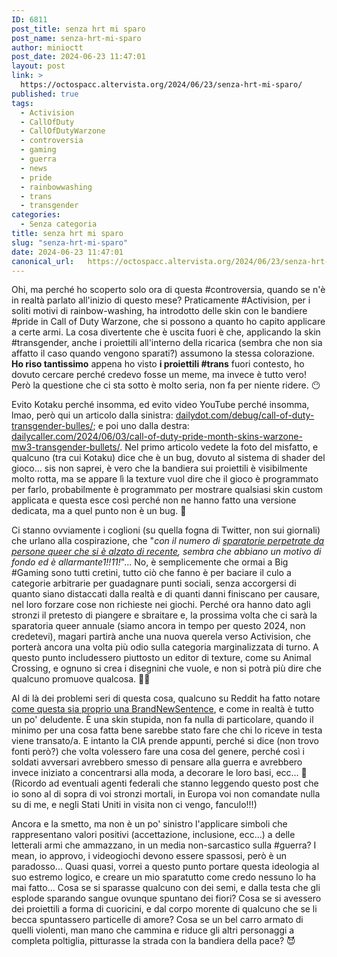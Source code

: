 ```yaml
---
ID: 6811
post_title: senza hrt mi sparo
post_name: senza-hrt-mi-sparo
author: minioctt
post_date: 2024-06-23 11:47:01
layout: post
link: >
  https://octospacc.altervista.org/2024/06/23/senza-hrt-mi-sparo/
published: true
tags:
  - Activision
  - CallOfDuty
  - CallOfDutyWarzone
  - controversia
  - gaming
  - guerra
  - news
  - pride
  - rainbowwashing
  - trans
  - transgender
categories:
  - Senza categoria
title: senza hrt mi sparo
slug: "senza-hrt-mi-sparo"
date: 2024-06-23 11:47:01
canonical_url:   https://octospacc.altervista.org/2024/06/23/senza-hrt-mi-sparo/
---
```

<!-- wp:paragraph -->
<p markdown="1">Ohi, ma perché ho scoperto solo ora di questa #controversia, quando se n'è in realtà parlato all'inizio di questo mese? Praticamente #Activision, per i soliti motivi di rainbow-washing, ha introdotto delle skin con le bandiere #pride in Call of Duty Warzone, che si possono a quanto ho capito applicare a certe armi. La cosa divertente che è uscita fuori è che, applicando la skin #transgender, anche i proiettili all'interno della ricarica (sembra che non sia affatto il caso quando vengono sparati?) assumono la stessa colorazione. <strong>Ho riso tantissimo</strong> appena ho visto <strong>i proiettili #trans</strong> fuori contesto, ho dovuto cercare perché credevo fosse un meme, ma invece è tutto vero! Però la questione che ci sta sotto è molto seria, non fa per niente ridere. 😶️</p>
<!-- /wp:paragraph -->

<!-- wp:paragraph -->
<p markdown="1">Evito Kotaku perché insomma, ed evito video YouTube perché insomma, lmao, però qui un articolo dalla sinistra: <a href="https://www.dailydot.com/debug/call-of-duty-transgender-bulles/">dailydot.com/debug/call-of-duty-transgender-bulles/</a>; e poi uno dalla destra: <a href="https://dailycaller.com/2024/06/03/call-of-duty-pride-month-skins-warzone-mw3-transgender-bullets/">dailycaller.com/2024/06/03/call-of-duty-pride-month-skins-warzone-mw3-transgender-bullets/</a>. Nel primo articolo vedete la foto del misfatto, e qualcuno (tra cui Kotaku) dice che è un bug, dovuto al sistema di shader del gioco... sis non saprei, è vero che la bandiera sui proiettili è visibilmente molto rotta, ma se appare lì la texture vuol dire che il gioco è programmato per farlo, probabilmente è programmato per mostrare qualsiasi skin custom applicata e questa esce così perché non ne hanno fatto una versione dedicata, ma a quel punto non è un bug. 🌚️</p>
<!-- /wp:paragraph -->

<!-- wp:paragraph -->
<p markdown="1">Ci stanno ovviamente i coglioni (su quella fogna di Twitter, non sui giornali) che urlano alla cospirazione, che "<em>con il numero di <a href="https://apnews.com/article/fact-check-transgender-nashville-shooting-misinformation-cd62492d066d41e820c138256570978c">sparatorie perpetrate da persone queer che si è alzato di recente</a>, sembra che abbiano un motivo di fondo ed è allarmante1!!11!</em>"... No, è semplicemente che ormai a Big #Gaming sono tutti cretini, tutto ciò che fanno è per baciare il culo a categorie arbitrarie per guadagnare punti sociali, senza accorgersi di quanto siano distaccati dalla realtà e di quanti danni finiscano per causare, nel loro forzare cose non richieste nei giochi. Perché ora hanno dato agli stronzi il pretesto di piangere e sbraitare e, la prossima volta che ci sarà la sparatoria queer annuale (siamo ancora in tempo per questo 2024, non credetevi), magari partirà anche una nuova querela verso Activision, che porterà ancora una volta più odio sulla categoria marginalizzata di turno. A questo punto includessero piuttosto un editor di texture, come su Animal Crossing, e ognuno si crea i disegnini che vuole, e non si potrà più dire che qualcuno promuove qualcosa. 😵‍💫️</p>
<!-- /wp:paragraph -->

<!-- wp:paragraph -->
<p markdown="1">Al di là dei problemi seri di questa cosa, qualcuno su Reddit ha fatto notare <a href="https://old.reddit.com/r/BrandNewSentence/comments/1d8xt1y/call_of_dutys_trans_bullets/">come questa sia proprio una BrandNewSentence</a>, e come in realtà è tutto un po' deludente. È una skin stupida, non fa nulla di particolare, quando il minimo per una cosa fatta bene sarebbe stato fare che chi lo riceve in testa viene transato/a. E intanto la CIA prende appunti, perché si dice (non trovo fonti però?) che volta volessero fare una cosa del genere, perché così i soldati avversari avrebbero smesso di pensare alla guerra e avrebbero invece iniziato a concentrarsi alla moda, a decorare le loro basi, ecc... 🥰️ (Ricordo ad eventuali agenti federali che stanno leggendo questo post che io sono al di sopra di voi stronzi mortali, in Europa voi non comandate nulla su di me, e negli Stati Uniti in visita non ci vengo, fanculo!!!)</p>
<!-- /wp:paragraph -->

<!-- wp:paragraph -->
<p markdown="1">Ancora e la smetto, ma non è un po' sinistro l'applicare simboli che rappresentano valori positivi (accettazione, inclusione, ecc...) a delle letterali armi che ammazzano, in un media non-sarcastico sulla #guerra? I mean, io approvo, i videogiochi devono essere spassosi, però è un paradosso... Quasi quasi, vorrei a questo punto portare questa ideologia al suo estremo logico, e creare un mio sparatutto come credo nessuno lo ha mai fatto... Cosa se si sparasse qualcuno con dei semi, e dalla testa che gli esplode sparando sangue ovunque spuntano dei fiori? Cosa se si avessero dei proiettili a forma di cuoricini, e dal corpo morente di qualcuno che se li becca spuntassero particelle di amore? Cosa se un bel carro armato di quelli violenti, man mano che cammina e riduce gli altri personaggi a completa poltiglia, pitturasse la strada con la bandiera della pace? 😈️</p>
<!-- /wp:paragraph -->